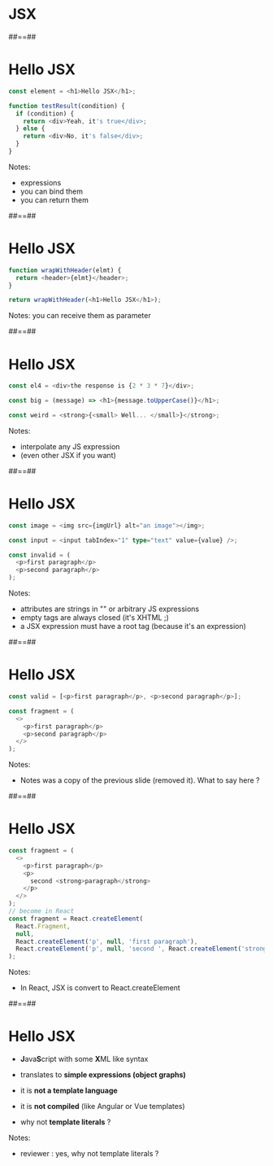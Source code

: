 <!-- .slide: class="transition bg-pink" -->

# JSX

##==##

# Hello JSX

<!-- .slide: class="with-code" -->

```typescript
const element = <h1>Hello JSX</h1>;

function testResult(condition) {
  if (condition) {
    return <div>Yeah, it's true</div>;
  } else {
    return <div>No, it's false</div>;
  }
}
```

<!-- .element: class="big-code" -->

Notes:

- expressions
- you can bind them
- you can return them

##==##

<!-- .slide: class="with-code" -->

# Hello JSX

```typescript
function wrapWithHeader(elmt) {
  return <header>{elmt}</header>;
}

return wrapWithHeader(<h1>Hello JSX</h1>);
```

<!-- .element: class="big-code" -->

Notes:
you can receive them as parameter

##==##

<!-- .slide: class="with-code" -->

# Hello JSX

```typescript
const el4 = <div>the response is {2 * 3 * 7}</div>;

const big = (message) => <h1>{message.toUpperCase()}</h1>;

const weird = <strong>{<small> Well... </small>}</strong>;
```

<!-- .element: class="big-code" -->

Notes:

- interpolate any JS expression
- (even other JSX if you want)

##==##

<!-- .slide: class="with-code" -->

# Hello JSX

```typescript
const image = <img src={imgUrl} alt="an image"></img>;

const input = <input tabIndex="1" type="text" value={value} />;

const invalid = (
  <p>first paragraph</p>
  <p>second paragraph</p>
);
```

<!-- .element: class="big-code" -->

Notes:

- attributes are strings in "" or arbitrary JS expressions
- empty tags are always closed (it's XHTML ;)
- a JSX expression must have a root tag (because it's an expression)

##==##

<!-- .slide: class="with-code" -->

# Hello JSX

```typescript
const valid = [<p>first paragraph</p>, <p>second paragraph</p>];

const fragment = (
  <>
    <p>first paragraph</p>
    <p>second paragraph</p>
  </>
);
```

<!-- .element: class="big-code" -->

Notes:

- Notes was a copy of the previous slide (removed it). What to say here ?

##==##

<!-- .slide: class="with-code" -->

# Hello JSX

```typescript
const fragment = (
  <>
    <p>first paragraph</p>
    <p>
      second <strong>paragraph</strong>
    </p>
  </>
);
// become in React
const fragment = React.createElement(
  React.Fragment,
  null,
  React.createElement('p', null, 'first paragraph'),
  React.createElement('p', null, 'second ', React.createElement('strong', null, 'paragraph'))
);
```

Notes:

- In React, JSX is convert to React.createElement

##==##

<!-- .slide: class="center" -->

# Hello JSX

- **J**ava**S**cript with some **X**ML like syntax

- translates to **simple expressions (object graphs)**

- it is **not a template language**

- it is **not compiled** (like Angular or Vue templates)

- why not **template literals** ?

Notes:

- reviewer : yes, why not template literals ?
